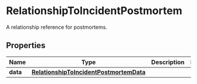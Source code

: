 # RelationshipToIncidentPostmortem

A relationship reference for postmortems.

## Properties

| Name     | Type                                                                                | Description | Notes |
| -------- | ----------------------------------------------------------------------------------- | ----------- | ----- |
| **data** | [**RelationshipToIncidentPostmortemData**](RelationshipToIncidentPostmortemData.md) |             |
